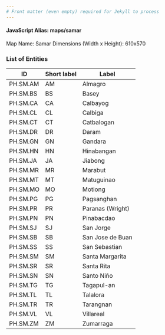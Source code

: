 ```yaml
---
# Front matter (even empty) required for Jekyll to process
---
```


#### JavaScript Alias: maps/samar

Map Name: Samar
Dimensions (Width x Height): 610x570





### List of Entities

ID | Short label | Label
---|---|---|
PH.SM.AM | AM | Almagro
PH.SM.BS | BS | Basey
PH.SM.CA | CA | Calbayog
PH.SM.CL | CL | Calbiga
PH.SM.CT | CT | Catbalogan
PH.SM.DR | DR | Daram
PH.SM.GN | GN | Gandara
PH.SM.HN | HN | Hinabangan
PH.SM.JA | JA | Jiabong
PH.SM.MR | MR | Marabut
PH.SM.MT | MT | Matuguinao
PH.SM.MO | MO | Motiong
PH.SM.PG | PG | Pagsanghan
PH.SM.PR | PR | Paranas (Wright)
PH.SM.PN | PN | Pinabacdao
PH.SM.SJ | SJ | San Jorge
PH.SM.SB | SB | San Jose de Buan
PH.SM.SS | SS | San Sebastian
PH.SM.SM | SM | Santa Margarita
PH.SM.SR | SR | Santa Rita
PH.SM.SN | SN | Santo Niño
PH.SM.TG | TG | Tagapul-an
PH.SM.TL | TL | Talalora
PH.SM.TR | TR | Tarangnan
PH.SM.VL | VL | Villareal
PH.SM.ZM | ZM | Zumarraga